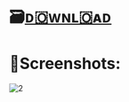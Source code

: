 # 🗃️[ᴅ🇴ᴡɴʟ🇴ᴀᴅ](https://jmthedesigner.com/storage/z9f4l6n2x0vI)

# 📸Screenshots:

![2](https://github.com/megogeneralsupplier123/-/assets/162622350/0e537b14-a3ad-4988-903b-6d2c4df5aabb)
